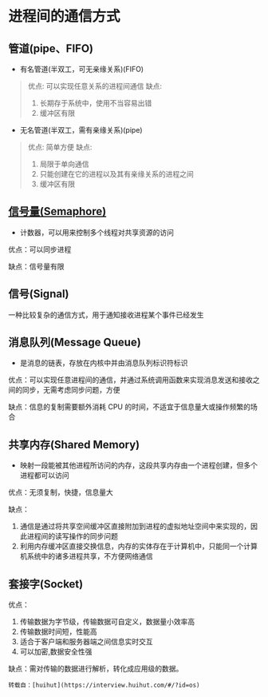 # 进程间的通信方式

## 管道(pipe、FIFO)

+ 有名管道(半双工，可无亲缘关系)(FIFO)
> 优点: 可以实现任意关系的进程间通信
> 缺点: 
> 1. 长期存于系统中，使用不当容易出错
> 2. 缓冲区有限
+ 无名管道(半双工，需有亲缘关系)(pipe)
> 优点: 简单方便
> 缺点:
> 1. 局限于单向通信
> 2. 只能创建在它的进程以及其有亲缘关系的进程之间
> 3. 缓冲区有限

## [信号量(Semaphore)](./进程同步.md)

+ 计数器，可以用来控制多个线程对共享资源的访问

优点：可以同步进程

缺点：信号量有限

## 信号(Signal)

一种比较复杂的通信方式，用于通知接收进程某个事件已经发生

## 消息队列(Message Queue)

+ 是消息的链表，存放在内核中并由消息队列标识符标识

优点：可以实现任意进程间的通信，并通过系统调用函数来实现消息发送和接收之间的同步，无需考虑同步问题，方便

缺点：信息的复制需要额外消耗 CPU 的时间，不适宜于信息量大或操作频繁的场合

## 共享内存(Shared Memory)

+ 映射一段能被其他进程所访问的内存，这段共享内存由一个进程创建，但多个进程都可以访问

优点：无须复制，快捷，信息量大

缺点：

1. 通信是通过将共享空间缓冲区直接附加到进程的虚拟地址空间中来实现的，因此进程间的读写操作的同步问题
2. 利用内存缓冲区直接交换信息，内存的实体存在于计算机中，只能同一个计算机系统中的诸多进程共享，不方便网络通信

## 套接字(Socket)

优点：

1. 传输数据为字节级，传输数据可自定义，数据量小效率高
2. 传输数据时间短，性能高
3. 适合于客户端和服务器端之间信息实时交互
4. 可以加密,数据安全性强

缺点：需对传输的数据进行解析，转化成应用级的数据。

```
转载自：[huihut](https://interview.huihut.com/#/?id=os)
```